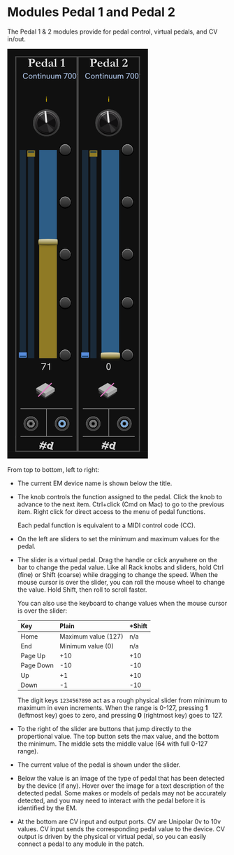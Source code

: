 # Modules Pedal 1 and Pedal 2

The Pedal 1 & 2 modules provide for pedal control, virtual pedals, and CV in/out.

![Pedal 1 and Pedal 2 modules](pedals.png)

From top to bottom, left to right:

- The current EM device name is shown below the title.

- The knob controls the function assigned to the pedal. Click the knob to advance to the next item. Ctrl+click (Cmd on Mac) to go to the previous item. Right click for direct access to the menu of pedal functions.

  Each pedal function is equivalent to a MIDI control code (CC).

- On the left are sliders to set the minimum and maximum values for the pedal.

- The slider is a virtual pedal. Drag the handle or click anywhere on the bar to change the pedal value.
  Like all Rack knobs and sliders, hold Ctrl (fine) or Shift (coarse) while dragging to change the speed.
  When the mouse cursor is over the slider, you can roll the mouse wheel to change the value. Hold Shift, then roll to scroll faster.

  You can also use the keyboard to change values when the mouse cursor is over the slider:

  | Key | Plain | +Shift |
  | -- | -- | -- |
  | Home | Maximum value (127) | n/a |
  | End | Minimum value (0) | n/a |
  | Page Up | +10  | +10  |
  | Page Down | -10  | -10  |
  | Up | +1 | +10 |
  | Down | -1 | -10 |

  The digit keys `1234567890` act as a rough physical slider from minimum to maximum in even increments.
  When the range is 0-127, pressing **1** (leftmost key) goes to zero, and pressing **0** (rightmost key) goes to 127.

- To the right of the slider are buttons that jump directly to the propertional value. The top button sets the max value, and the bottom the minimum. The middle sets the middle value (64 with full 0-127 range).

- The current value of the pedal is shown under the slider.

- Below the value is an image of the type of pedal that has been detected by the device (if any).
  Hover over the image for a text description of the detected pedal.
  Some makes or models of pedals may not be accurately detected, and you may need to interact with the pedal before it is identified by the EM.

- At the bottom are CV input and output ports. CV are Unipolar 0v to 10v values. CV input sends the corresponding pedal value to the device. CV output is driven by the physical or virtual pedal, so you can easily connect a pedal to any module in the patch.
